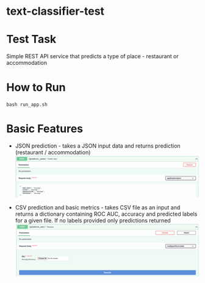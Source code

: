 # text-classifier-test
Test Task
=============

Simple REST API service that predicts a type of place - restaurant or accommodation

How to Run
=============

```
bash run_app.sh
```

Basic Features
=============

* JSON prediction - takes a JSON input data and returns prediction (restaurant / accommodation)
![alt text](predict_json.png)

* CSV prediction and basic metrics - takes CSV file as an input and returns a dictionary containing ROC AUC, accuracy and predicted labels for a given file. If no labels provided only predictions returned
![alt text](predict_csv.png)
